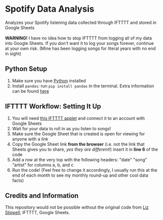 # Spotify Data Analysis
Analyzes your Spotify listening data collected through IFTTTT and stored in Google Sheets
<br>
<br>
<b>WARNING!</b> I have no idea how to stop IFTTTT from logging all of my data into Google Sheets. If you don't want it to log your songs forever, continue at your own risk. (Mine has been logging songs for literal years with no end in sight)

## Python Setup
1. Make sure you have [Python](https://www.geeksforgeeks.org/download-and-install-python-3-latest-version/) installed
2. Install `pandas`: run `pip install pandas` in the terminal. Extra information can be found [here](https://www.geeksforgeeks.org/how-to-install-python-pandas-on-windows-and-linux/)

## IFTTTT Workflow: Setting It Up
1. You will need [this IFTTTT applet](https://ifttt.com/applets/nin7BxVm-keep-a-log-of-your-recently-played-tracks) and connect it to an account with Google Sheets
2. Wait for your data to roll in as you listen to songs!
3. Make sure the Google Sheet that is created is open for viewing for anyone with a link
4. Copy the Google Sheet link <b>from the browser</b> (i.e. not the link that Sheets gives you to share, <i>yes they are different!</i>) insert it in <b>line 6</b> of the code
5. Add a row at the very top with the following headers: "date" "song" "artist" for columns a, b, and c
6. Run the code! (Feel free to change it accordingly, I usually run this at the end of each month to see my monthly round-up and other cool data facts)

## Credits and Information
This repository would not be possible without the original code from [Liz Stippell](https://github.com/liz-stippell/spotify_data), IFTTTT, Google Sheets.